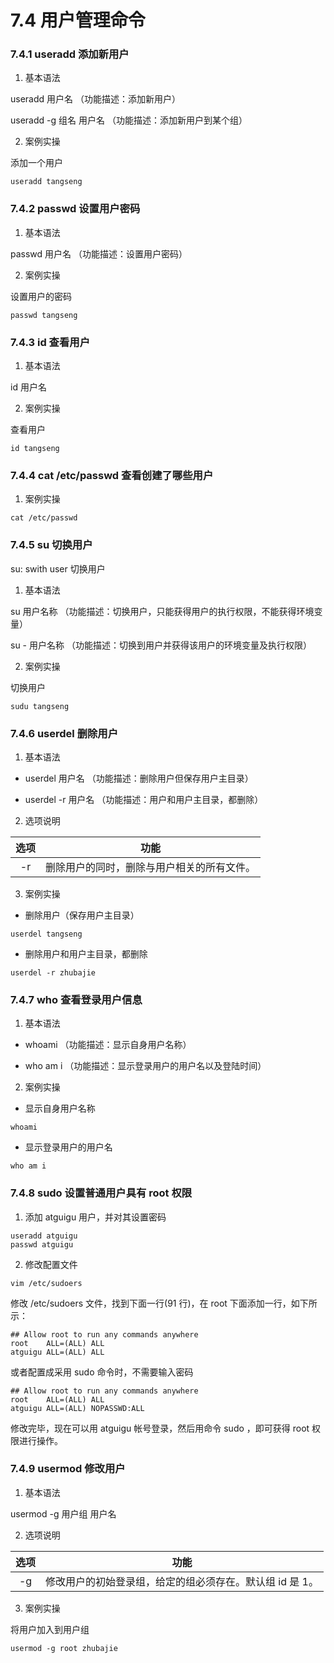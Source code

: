 # 7.4 用户管理命令

### 7.4.1 useradd 添加新用户

1. 基本语法

useradd 用户名 （功能描述：添加新用户）

useradd -g 组名 用户名 （功能描述：添加新用户到某个组）

2. 案例实操

添加一个用户

```shell
useradd tangseng
```

### 7.4.2 passwd 设置用户密码

1. 基本语法

passwd 用户名 （功能描述：设置用户密码）

2. 案例实操

设置用户的密码

```shell
passwd tangseng
```

### 7.4.3 id 查看用户

1. 基本语法

id 用户名

2. 案例实操

查看用户

```shell
id tangseng
```

### 7.4.4 cat /etc/passwd 查看创建了哪些用户

1. 案例实操

```shell
cat /etc/passwd
```

### 7.4.5 su 切换用户

su: swith user 切换用户

1. 基本语法

su 用户名称 （功能描述：切换用户，只能获得用户的执行权限，不能获得环境变量）

su - 用户名称 （功能描述：切换到用户并获得该用户的环境变量及执行权限）

2. 案例实操

切换用户

```shell
sudu tangseng
```

### 7.4.6 userdel 删除用户

1. 基本语法

* userdel 用户名 （功能描述：删除用户但保存用户主目录）

* userdel -r 用户名 （功能描述：用户和用户主目录，都删除）

2. 选项说明

| 选项  |          功能           |
|:---:|:---------------------:|
| -r  | 删除用户的同时，删除与用户相关的所有文件。 |

3. 案例实操

* 删除用户（保存用户主目录）

```shell
userdel tangseng
```

* 删除用户和用户主目录，都删除

```shell
userdel -r zhubajie
```

### 7.4.7 who 查看登录用户信息

1. 基本语法

* whoami （功能描述：显示自身用户名称）

* who am i （功能描述：显示登录用户的用户名以及登陆时间）

2. 案例实操

* 显示自身用户名称

```shell
whoami
```

* 显示登录用户的用户名

```shell
who am i
```

### 7.4.8 sudo 设置普通用户具有 root 权限

1. 添加 atguigu 用户，并对其设置密码

```shell
useradd atguigu
passwd atguigu
```

2. 修改配置文件

```shell
vim /etc/sudoers
```

修改 /etc/sudoers 文件，找到下面一行(91 行)，在 root 下面添加一行，如下所示：

```text
## Allow root to run any commands anywhere
root    ALL=(ALL) ALL
atguigu ALL=(ALL) ALL
```

或者配置成采用 sudo 命令时，不需要输入密码

```text
## Allow root to run any commands anywhere
root    ALL=(ALL) ALL
atguigu ALL=(ALL) NOPASSWD:ALL
```

修改完毕，现在可以用 atguigu 帐号登录，然后用命令 sudo ，即可获得 root 权限进行操作。

### 7.4.9 usermod 修改用户

1. 基本语法

usermod -g 用户组 用户名

2. 选项说明

| 选项  |               功能                |
|:---:|:-------------------------------:|
| -g  | 修改用户的初始登录组，给定的组必须存在。默认组 id 是 1。 |

3. 案例实操

将用户加入到用户组

```shell
usermod -g root zhubajie
```